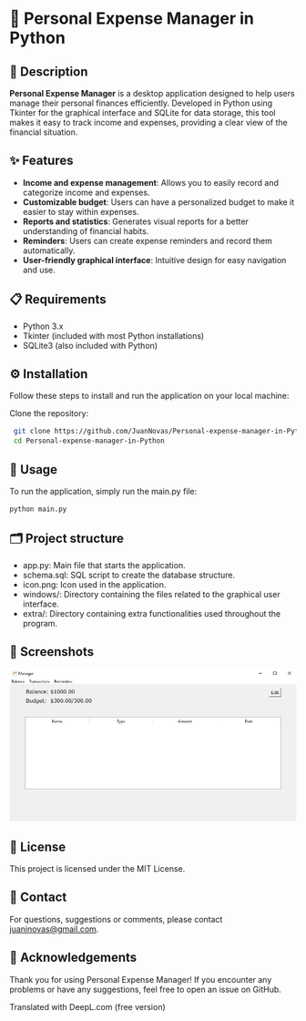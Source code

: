 # 💼 Personal Expense Manager in Python

## 📄 Description 
**Personal Expense Manager** is a desktop application designed to help users manage their personal finances efficiently. Developed in Python using Tkinter for the graphical interface and SQLite for data storage, this tool makes it easy to track income and expenses, providing a clear view of the financial situation.

## ✨ Features 
- **Income and expense management**: Allows you to easily record and categorize income and expenses.
- **Customizable budget**: Users can have a personalized budget to make it easier to stay within expenses.
- **Reports and statistics**: Generates visual reports for a better understanding of financial habits.
- **Reminders**: Users can create expense reminders and record them automatically.
- **User-friendly graphical interface**: Intuitive design for easy navigation and use.

## 📋 Requirements 
- Python 3.x
- Tkinter (included with most Python installations)
- SQLite3 (also included with Python)

## ⚙️ Installation 
Follow these steps to install and run the application on your local machine:

Clone the repository:
  ```bash
   git clone https://github.com/JuanNovas/Personal-expense-manager-in-Python.git
   cd Personal-expense-manager-in-Python
```

## 🚀 Usage 
To run the application, simply run the main.py file:

  ```python
  python main.py
```
 
## 🗂 Project structure 
- app.py: Main file that starts the application.
- schema.sql: SQL script to create the database structure.
- icon.png: Icon used in the application.
- windows/: Directory containing the files related to the graphical user interface.
- extra/: Directory containing extra functionalities used throughout the program.

## 📸 Screenshots 
![Screenshot](screenshot.JPG)

## 📄 License 
This project is licensed under the MIT License.

## 📧 Contact 
For questions, suggestions or comments, please contact [juaninovas@gmail.com](mailto:juaninovas@gmail.com).

## 🙏 Acknowledgements
Thank you for using Personal Expense Manager! If you encounter any problems or have any suggestions, feel free to open an issue on GitHub.

Translated with DeepL.com (free version)
